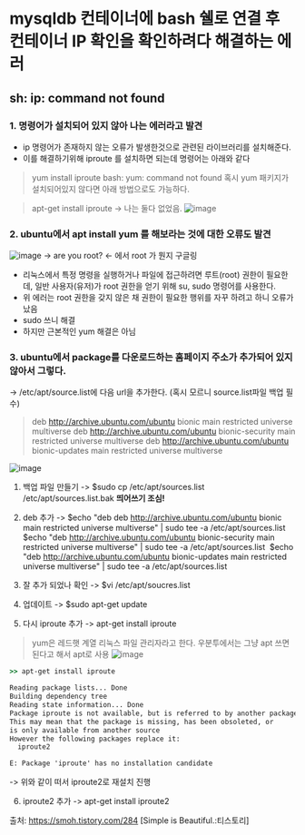 # mysqldb 컨테이너에 bash 쉘로 연결 후 컨테이너 IP 확인을 확인하려다 해결하는 에러
## sh: ip: command not found
### 1. 명령어가 설치되어 있지 않아 나는 에러라고 발견
- ip 명령어가 존재하지 않는 오류가 발생한것으로 관련된 라이브러리를 설치해준다.
- 이를 해결하기위해 iproute 를 설치하면 되는데 명령어는 아래와 같다
> yum install iproute
bash: yum: command not found
혹시 yum 패키지가 설치되어있지 않다면 아래 방법으로도 가능하다.

> apt-get install iproute
-> 나는 둘다 없었음.
![image](https://user-images.githubusercontent.com/30613069/190542807-4148627c-d745-46e8-8860-546f3e0000bf.png)

### 2. ubuntu에서 apt install yum 를 해보라는 것에 대한 오류도 발견
![image](https://user-images.githubusercontent.com/30613069/190543091-33d2d380-b824-4175-8902-99c54daefd76.png)
-> are you root? <- 에서 root 가 뭔지 구글링 

- 리눅스에서 특정 명령을 실행하거나 파일에 접근하려면 루트(root) 권한이 필요한데, 일반 사용자(유저)가 root 권한을 얻기 위해 su, sudo 명령어를 사용한다.
- 위 에러는 root 권한을 갖지 않은 채 권한이 필요한 행위를 자꾸 하려고 하니 오류가 났음
- sudo 쓰니 해결
- 하지만 근본적인 yum 해결은 아님

### 3. ubuntu에서 package를 다운로드하는 홈페이지 주소가 추가되어 있지 않아서 그렇다.
-> /etc/apt/source.list에 다음 url을 추가한다. (혹시 모르니 source.list파일 백업 필수)
> deb http://archive.ubuntu.com/ubuntu bionic main restricted universe multiverse
> deb http://archive.ubuntu.com/ubuntu bionic-security main restricted universe multiverse
> deb http://archive.ubuntu.com/ubuntu bionic-updates main restricted universe multiverse

![image](https://user-images.githubusercontent.com/30613069/190543723-3f090e89-801d-4652-b8d6-d67a0e6572d4.png)
1. 백업 파일 만들기 -> $sudo cp /etc/apt/sources.list /etc/apt/sources.list.bak **띄어쓰기 조심!**

2. deb 추가 -> $echo "deb deb http://archive.ubuntu.com/ubuntu bionic main restricted universe multiverse" | sudo tee -a /etc/apt/sources.list 
$echo "deb http://archive.ubuntu.com/ubuntu bionic-security main restricted universe multiverse" | sudo tee -a /etc/apt/sources.list 
$echo "deb http://archive.ubuntu.com/ubuntu bionic-updates main restricted universe multiverse" | sudo tee -a /etc/apt/sources.list 

3. 잘 추가 되었나 확인 -> $vi /etc/apt/soucres.list

4. 업데이트 -> $sudo apt-get update

5. 다시 iproute 추가 ->  apt-get install iproute
>  yum은 레드햇 계열 리눅스 파일 관리자라고 한다. 우분투에서는 그냥 apt 쓰면 된다고 해서 apt로 사용
![image](https://user-images.githubusercontent.com/30613069/190544275-833f6ab9-5519-49f4-8424-b9a588242c22.png)

```cmd
>> apt-get install iproute

Reading package lists... Done
Building dependency tree       
Reading state information... Done
Package iproute is not available, but is referred to by another package.
This may mean that the package is missing, has been obsoleted, or
is only available from another source
However the following packages replace it:
  iproute2

E: Package 'iproute' has no installation candidate
```
-> 위와 같이 떠서 iproute2로 재설치 진행

6. iproute2 추가 ->  apt-get install iproute2


출처: https://smoh.tistory.com/284 [Simple is Beautiful.:티스토리]
